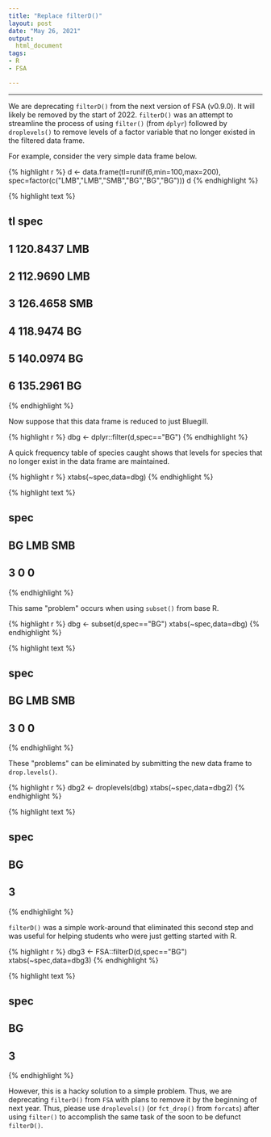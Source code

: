 ```yaml
---
title: "Replace filterD()"
layout: post
date: "May 26, 2021"
output:
  html_document
tags:
- R
- FSA

---
```





----

We are deprecating `filterD()` from the next version of FSA (v0.9.0). It will likely be removed by the start of 2022. `filterD()` was an attempt to streamline the process of using `filter()` (from `dplyr`) followed by `droplevels()` to remove levels of a factor variable that no longer existed in the filtered data frame.

For example, consider the very simple data frame below.


{% highlight r %}
d <- data.frame(tl=runif(6,min=100,max=200),
                spec=factor(c("LMB","LMB","SMB","BG","BG","BG")))
d
{% endhighlight %}



{% highlight text %}
##         tl spec
## 1 120.8437  LMB
## 2 112.9690  LMB
## 3 126.4658  SMB
## 4 118.9474   BG
## 5 140.0974   BG
## 6 135.2961   BG
{% endhighlight %}

Now suppose that this data frame is reduced to just Bluegill.


{% highlight r %}
dbg <- dplyr::filter(d,spec=="BG")
{% endhighlight %}

A quick frequency table of species caught shows that levels for species that no longer exist in the data frame are maintained.


{% highlight r %}
xtabs(~spec,data=dbg)
{% endhighlight %}



{% highlight text %}
## spec
##  BG LMB SMB 
##   3   0   0
{% endhighlight %}

This same "problem" occurs when using `subset()` from base R.


{% highlight r %}
dbg <- subset(d,spec=="BG")
xtabs(~spec,data=dbg)
{% endhighlight %}



{% highlight text %}
## spec
##  BG LMB SMB 
##   3   0   0
{% endhighlight %}

These "problems" can be eliminated by submitting the new data frame to `drop.levels()`.


{% highlight r %}
dbg2 <- droplevels(dbg)
xtabs(~spec,data=dbg2)
{% endhighlight %}



{% highlight text %}
## spec
## BG 
##  3
{% endhighlight %}

`filterD()` was a simple work-around that eliminated this second step and was useful for helping students who were just getting started with R.


{% highlight r %}
dbg3 <- FSA::filterD(d,spec=="BG")
xtabs(~spec,data=dbg3)
{% endhighlight %}



{% highlight text %}
## spec
## BG 
##  3
{% endhighlight %}

However, this is a hacky solution to a simple problem. Thus, we are deprecating `filterD()` from `FSA` with plans to remove it by the beginning of next year. Thus, please use `droplevels()` (or `fct_drop()` from `forcats`) after using `filter()` to accomplish the same task of the soon to be defunct `filterD()`.
